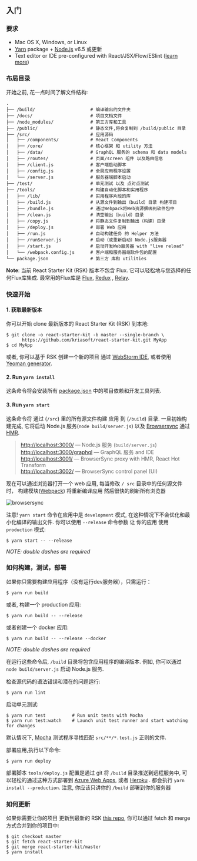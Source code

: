 ## 入门

### 要求

  * Mac OS X, Windows, or Linux
  * [Yarn](https://yarnpkg.com/) package + [Node.js](https://nodejs.org/) v6.5 或更新
  * Text editor or IDE pre-configured with React/JSX/Flow/ESlint ([learn more](./how-to-configure-text-editors.md))

### 布局目录

开始之前, 花一点时间了解文件结构:

```
.
├── /build/                     # 编译输出的文件夹
├── /docs/                      # 项目文档文件
├── /node_modules/              # 第三方库和工具
├── /public/                    # 静态文件,将会复制到 /build/public 目录
├── /src/                       # 应用源码
│   ├── /components/            # React Components
│   ├── /core/                  # 核心框架 和 utility 方法
│   ├── /data/                  # GraphQL 服务的 schema 和 data models
│   ├── /routes/                # 页面/screen 组件 以及路由信息
│   ├── /client.js              # 客户端启动脚本
│   ├── /config.js              # 全局应用程序设置
│   └── /server.js              # 服务器端脚本启动
├── /test/                      # 单元测试 以及 点对点测试
├── /tools/                     # 构建自动化脚本和实用程序
│   ├── /lib/                   # 实用程序片段的库
│   ├── /build.js               # 从源文件到输出（build）目录 构建项目
│   ├── /bundle.js              # 通过Webpack将Web资源捆绑到软件包中
│   ├── /clean.js               # 清空输出（build）目录
│   ├── /copy.js                # 将静态文件复制到输出（构建）目录
│   ├── /deploy.js              # 部署 Web 应用
│   ├── /run.js                 # 自动构建任务 的 Helper 方法
│   ├── /runServer.js           # 启动（或重新启动）Node.js服务器
│   ├── /start.js               # 启动开发Web服务器 with "live reload"
│   └── /webpack.config.js      # 客户端和服务器端软件包的配置
└── package.json                # 第三方 库和 utilities
```

**Note**: 当前 React Starter Kit (RSK) 版本不包含 Flux.
它可以轻松地与您选择的任何Flux库集成.
最常用的Flux库是
[Flux](http://facebook.github.io/flux/),
[Redux](http://redux.js.org/) ,
[Relay](http://facebook.github.io/relay/).

### 快速开始

#### 1. 获取最新版本

你可以开始 clone 最新版本的 React Starter Kit (RSK) 到本地:

```shell
$ git clone -o react-starter-kit -b master --single-branch \
      https://github.com/kriasoft/react-starter-kit.git MyApp
$ cd MyApp
```

或者, 你可以基于 RSK  创建一个新的项目 通过
[WebStorm IDE](https://www.jetbrains.com/webstorm/help/create-new-project-react-starter-kit.html),
或者使用
[Yeoman generator](https://www.npmjs.com/package/generator-react-fullstack).

#### 2. Run `yarn install`

这条命令将会安装所有 [package.json](../package.json) 中的项目依赖和开发工具列表.

#### 3. Run `yarn start`

这条命令将 通过 (`/src`) 里的所有源文件构建 应用 到 (`/build`)  目录.
一旦初始构建完成,
它将启动 Node.js 服务(`node build/server.js`) 以及
[Browsersync](https://browsersync.io/)
通过 [HMR](https://webpack.github.io/docs/hot-module-replacement).

> [http://localhost:3000/](http://localhost:3000/) — Node.js 服务 (`build/server.js`)<br>
> [http://localhost:3000/graphql](http://localhost:3000/graphql) — GraphQL 服务 and IDE<br>
> [http://localhost:3001/](http://localhost:3001/) — BrowserSync proxy with HMR, React Hot Transform<br>
> [http://localhost:3002/](http://localhost:3002/) — BrowserSync control panel (UI)

现在可以通过浏览器打开一个 web 应用, 每当修改 `/ src` 目录中的任何源文件时，
构建模块([Webpack](http://webpack.github.io/)) 将重新编译应用 然后很快的刷新所有浏览器

![browsersync](https://dl.dropboxusercontent.com/u/16006521/react-starter-kit/brwosersync.jpg)

注意! `yarn start` 命令在应用中是 `development` 模式,
在这种情况下不会优化和最小化编译的输出文件.
你可以使用 `--release` 命令参数 让 你的应用 使用 `production` 模式:

```shell
$ yarn start -- --release
```

*NOTE: double dashes are required*


### 如何构建，测试，部署

如果你只需要构建应用程序（没有运行dev服务器），只需运行：

```shell
$ yarn run build
```

或者, 构建一个 production 应用:

```shell
$ yarn run build -- --release
```

或者创建一个 docker 应用:

```shell
$ yarn run build -- --release --docker
```

*NOTE: double dashes are required*

在运行这些命令后, `/build` 目录将包含应用程序的编译版本.
例如, 你可以通过 `node build/server.js` 启动 Node.js 服务.

检查源代码的语法错误和潜在的问题运行:

```shell
$ yarn run lint
```

启动单元测试:

```shell
$ yarn run test          # Run unit tests with Mocha
$ yarn run test:watch    # Launch unit test runner and start watching for changes
```

默认情况下, [Mocha](https://mochajs.org/) 测试程序寻找匹配 `src/**/*.test.js` 正则的文件.

部署应用,执行以下命令:

```shell
$ yarn run deploy
```

部署脚本 `tools/deploy.js` 配置是通过 git 将 `/build` 目录推送到远程服务中,
可以轻松的通过这种方式部署到 [Azure Web Apps](https://azure.microsoft.com/en-us/services/app-service/web/),
或者 [Heroku](https://www.heroku.com/) .
都会执行 `yarn install --production`.
注意, 你应该只讲你的 `/build` 部署到你的服务器


### 如何更新



如果你需要让你的项目 更新到最新的
RSK [this repo](https://github.com/kriasoft/react-starter-kit),
你可以通过 fetch 和 merge 方式合并到你的项目中:

```shell
$ git checkout master
$ git fetch react-starter-kit
$ git merge react-starter-kit/master
$ yarn install
```

